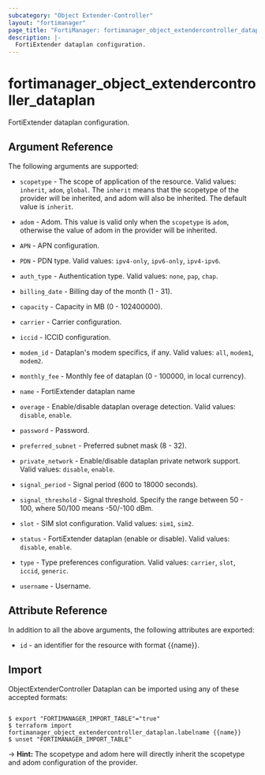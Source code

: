 ```yaml
---
subcategory: "Object Extender-Controller"
layout: "fortimanager"
page_title: "FortiManager: fortimanager_object_extendercontroller_dataplan"
description: |-
  FortiExtender dataplan configuration.
---
```


# fortimanager_object_extendercontroller_dataplan
FortiExtender dataplan configuration.

## Argument Reference


The following arguments are supported:

* `scopetype` - The scope of application of the resource. Valid values: `inherit`, `adom`, `global`. The `inherit` means that the scopetype of the provider will be inherited, and adom will also be inherited. The default value is `inherit`.
* `adom` - Adom. This value is valid only when the `scopetype` is `adom`, otherwise the value of adom in the provider will be inherited.

* `APN` - APN configuration.
* `PDN` - PDN type. Valid values: `ipv4-only`, `ipv6-only`, `ipv4-ipv6`.

* `auth_type` - Authentication type. Valid values: `none`, `pap`, `chap`.

* `billing_date` - Billing day of the month (1 - 31).
* `capacity` - Capacity in MB (0 - 102400000).
* `carrier` - Carrier configuration.
* `iccid` - ICCID configuration.
* `modem_id` - Dataplan's modem specifics, if any. Valid values: `all`, `modem1`, `modem2`.

* `monthly_fee` - Monthly fee of dataplan (0 - 100000, in local currency).
* `name` - FortiExtender dataplan name
* `overage` - Enable/disable dataplan overage detection. Valid values: `disable`, `enable`.

* `password` - Password.
* `preferred_subnet` - Preferred subnet mask (8 - 32).
* `private_network` - Enable/disable dataplan private network support. Valid values: `disable`, `enable`.

* `signal_period` - Signal period (600 to 18000 seconds).
* `signal_threshold` - Signal threshold. Specify the range between 50 - 100, where 50/100 means -50/-100 dBm.
* `slot` - SIM slot configuration. Valid values: `sim1`, `sim2`.

* `status` - FortiExtender dataplan (enable or disable). Valid values: `disable`, `enable`.

* `type` - Type preferences configuration. Valid values: `carrier`, `slot`, `iccid`, `generic`.

* `username` - Username.


## Attribute Reference

In addition to all the above arguments, the following attributes are exported:
* `id` - an identifier for the resource with format {{name}}.

## Import

ObjectExtenderController Dataplan can be imported using any of these accepted formats:
```

$ export "FORTIMANAGER_IMPORT_TABLE"="true"
$ terraform import fortimanager_object_extendercontroller_dataplan.labelname {{name}}
$ unset "FORTIMANAGER_IMPORT_TABLE"
```
-> **Hint:** The scopetype and adom here will directly inherit the scopetype and adom configuration of the provider.
